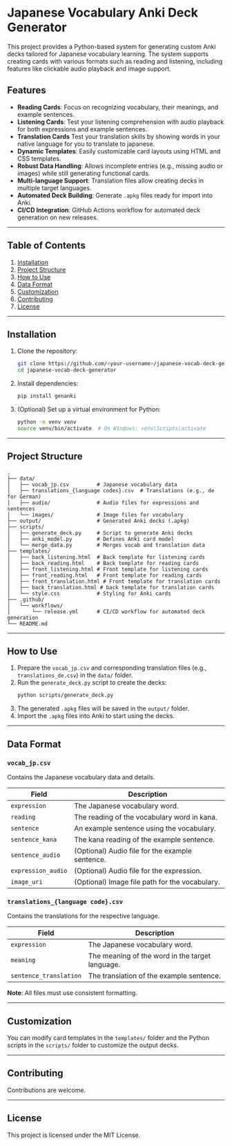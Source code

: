 # Japanese Vocabulary Anki Deck Generator

This project provides a Python-based system for generating custom Anki decks tailored for Japanese vocabulary learning. The system supports creating cards with various formats such as reading and listening, including features like clickable audio playback and image support.

## Features

- **Reading Cards**: Focus on recognizing vocabulary, their meanings, and example sentences.
- **Listening Cards**: Test your listening comprehension with audio playback for both expressions and example sentences.
- **Translation Cards** Test your translation skills by showing words in your native language for you to translate to japanese.
- **Dynamic Templates**: Easily customizable card layouts using HTML and CSS templates.
- **Robust Data Handling**: Allows incomplete entries (e.g., missing audio or images) while still generating functional cards.
- **Multi-language Support**: Translation files allow creating decks in multiple target languages.
- **Automated Deck Building**: Generate `.apkg` files ready for import into Anki.
- **CI/CD Integration**: GitHub Actions workflow for automated deck generation on new releases.

---

## Table of Contents

1. [Installation](#installation)
2. [Project Structure](#project-structure)
3. [How to Use](#how-to-use)
4. [Data Format](#data-format)
5. [Customization](#customization)
6. [Contributing](#contributing)
7. [License](#license)

---

## Installation

1. Clone the repository:
   ```bash
   git clone https://github.com/<your-username>/japanese-vocab-deck-generator.git
   cd japanese-vocab-deck-generator
   ```

2. Install dependencies:
   ```bash
   pip install genanki
   ```

3. (Optional) Set up a virtual environment for Python:
   ```bash
   python -m venv venv
   source venv/bin/activate  # On Windows: venv\Scripts\activate
   ```

---

## Project Structure

```
.
├── data/
│   ├── vocab_jp.csv         # Japanese vocabulary data
│   ├── translations_{language codes}.csv  # Translations (e.g., de for German)
│   ├── audio/               # Audio files for expressions and sentences
│   └── images/              # Image files for vocabulary
├── output/                  # Generated Anki decks (.apkg)
├── scripts/
│   ├── generate_deck.py     # Script to generate Anki decks
│   ├── anki_model.py        # Defines Anki card model
│   └── merge_data.py        # Merges vocab and translation data
├── templates/
│   ├── back_listening.html  # Back template for listening cards
│   ├── back_reading.html    # Back template for reading cards
│   ├── front_listening.html # Front template for listening cards
│   ├── front_reading.html   # Front template for reading cards
│   ├── front_translation.html # Front template for translation cards
│   ├── back_translation.html # back template for translation cards
│   └── style.css            # Styling for Anki cards
├── .github/
│   └── workflows/
│       └── release.yml      # CI/CD workflow for automated deck generation
└── README.md
```

---

## How to Use

1. Prepare the `vocab_jp.csv` and corresponding translation files (e.g., `translations_de.csv`) in the `data/` folder.
2. Run the `generate_deck.py` script to create the decks:
   ```bash
   python scripts/generate_deck.py
   ```
3. The generated `.apkg` files will be saved in the `output/` folder.
4. Import the `.apkg` files into Anki to start using the decks.

---

## Data Format

### `vocab_jp.csv`
Contains the Japanese vocabulary data and details.

| Field             | Description                                    |
|-------------------|------------------------------------------------|
| `expression`      | The Japanese vocabulary word.                 |
| `reading`         | The reading of the vocabulary word in kana.   |
| `sentence`        | An example sentence using the vocabulary.     |
| `sentence_kana`   | The kana reading of the example sentence.     |
| `sentence_audio`  | (Optional) Audio file for the example sentence.|
| `expression_audio`| (Optional) Audio file for the expression.      |
| `image_uri`       | (Optional) Image file path for the vocabulary. |

### `translations_{language code}.csv`
Contains the translations for the respective language.

| Field             | Description                                    |
|-------------------|------------------------------------------------|
| `expression`      | The Japanese vocabulary word.                 |
| `meaning`         | The meaning of the word in the target language.|
| `sentence_translation` | The translation of the example sentence.    |

**Note**: All files must use consistent formatting.

---

## Customization

You can modify card templates in the `templates/` folder and the Python scripts in the `scripts/` folder to customize the output decks.

---

## Contributing

Contributions are welcome.

---

## License

This project is licensed under the MIT License.
